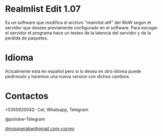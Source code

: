# Realmlist Edit 1.07
Es un software que modifica el archivo "realmlist.wtf" del WoW según el servidor que desees previamente configurado en el software. Para escoger el servidor el programa 
hace un testeo de la latencia del servidor y de la perdida de paquetes.
# Idioma
Actualmente esta en español pero si lo desea en otro idioma puede pedírnoslo y haremos una nueva version con dichos cambios.
# Contactos
+5355920042- Cel, Whatsapp, Telegram

@potobw-Telegram

dmosquerabw@gmail.com-correo
